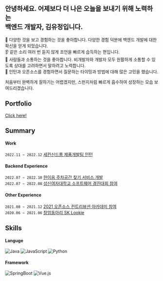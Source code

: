 <!-- ![노션-커버(남색-배경+물방웅)](https://user-images.githubusercontent.com/68562176/175475764-8e7ddc0a-8c29-4caa-9bae-dbbb0830d7f5.gif) -->
    

## 안녕하세요. 어제보다 더 나은 오늘을 보내기 위해 노력하는 <br /> 백엔드 개발자, 김유정입니다.
👀 다양한 것을 보고 경험하는 것을 좋아합니다. 다양한 경험 덕분에 백엔드 개발에 대한 확신을 얻게 되었습니다.     
👂 같은 소리 여러 번 듣지 않게 조언을 빠르게 습득하는 편입니다.      
👄 사람들과 소통하는 것을 좋아합니다. 비개발자와 개발자 모두 원활하게 소통할 수 있도록 상대를 고려하면서 말하려고 노력합니다.        
🧠 인턴과 오픈소스를 경험하면서 질문하는 타이밍과 방법에 대해 많은 고민을 했습니다.        

처음부터 완벽하게 잘하기는 어렵겠지만, 스펀지처럼 빠르게 흡수하여 성장하는 모습 보여드리겠습니다.

## Portfolio
[Click here!](https://youjung.oopy.io/)

## Summary
#### Work
`2022.11 ~ 2022.12`  [세컨신드롬 제품개발팀 인턴](https://youjung.oopy.io/work/secondsyndrome)

#### Backend Experience
`2022.07 ~ 2022.10`  [한이음 주차공간 찾기 서비스 개발](https://github.com/yujung7768903/jeogida-backend)       
`2022.07 ~ 2022.08`  [성신여자대학교 소프트웨어 경진대회 참여](https://youjung.oopy.io/meets)

#### Other Experience
`2021.08 ~ 2021.12`  [2021 오픈소스 컨트리뷰션 아카데미 참여](https://youjung.oopy.io/opensource-contribution)     
`2020.06 ~ 2021.06`  [창업동아리 SK Lookie](https://youjung.oopy.io/sk-lookie)
 
## Skills
#### Languge
  ![Java](http://img.shields.io/badge/Java-007396?style=for-the-badge&logo=java&logoColor=white)
  ![JavaScript](http://img.shields.io/badge/JavaSCript-F7DF1E?style=for-the-badge&logo=javascript&logoColor=white)
  ![Python](http://img.shields.io/badge/Python-3776AB?style=for-the-badge&logo=python&logoColor=white)
#### Framework
  ![SpringBoot](http://img.shields.io/badge/springboot-6DB33F?style=for-the-badge&logo=springboot&logoColor=white)
  ![Vue.js](http://img.shields.io/badge/Vue.js-4FC08D?style=for-the-badge&logo=Vue.js&logoColor=white)
